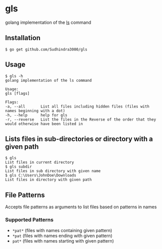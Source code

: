 # gls

golang implementation of the [ls](https://www.maths.cam.ac.uk/computing/linux/unixinfo/ls) command

## Installation
```console
$ go get github.com/Sudhindra3000/gls
```

## Usage
```console
$ gls -h
golang implementation of the ls command

Usage:
gls [flags]

Flags:
-a, --all       List all files including hidden files (files with names beginning with a dot)
-h, --help      help for gls
-r, --reverse   List the files in the Reverse of the order that they would otherwise have been listed in
```

## Lists files in sub-directories or directory with a given path

```console
$ gls
List files in current directory
$ gls subdir
List files in sub directory with given name
$ gls C:\Users\JohnDoe\Downloads
List files in directory with given path
```

## File Patterns
Accepts file patterns as arguments to list files based on patterns in names

### Supported Patterns
- `*pat*` (files with names containing given pattern)
- `*pat` (files with names ending with given pattern)
- `pat*` (files with names starting with given pattern)
